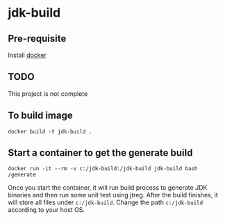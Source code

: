 # jdk-build

## Pre-requisite

Install [docker](https://docs.docker.com/docker-for-windows/install/)

## TODO

This project is not complete

## To build image

    docker build -t jdk-build .
    
## Start a container to get the generate build

    docker run -it --rm -v c:/jdk-build:/jdk-build jdk-build bash /generate
    
Once you start the container, it will run build process to generate JDK binaries and then run some unit test using jtreg. After the build finishes, it will store all files under `c:/jdk-build`. Change the path `c:/jdk-build` according to your host OS.
